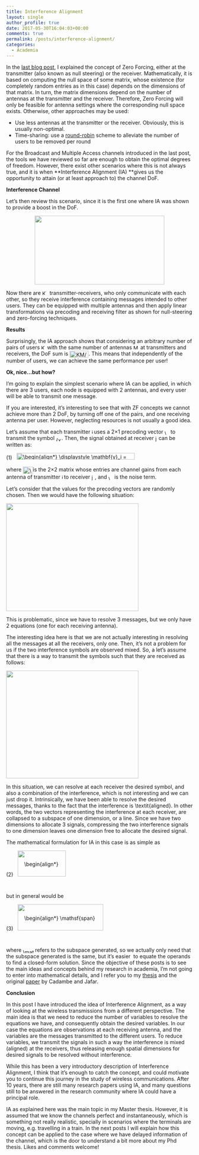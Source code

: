 ```yaml
---
title: Interference Alignment
layout: single
author_profile: true
date: 2017-05-30T16:04:03+00:00
comments: true
permalink: /posts/interference-alignment/
categories:
  - Academia
---
```

In the [last blog post](https://marctorrellas.com/background/), I explained the concept of Zero Forcing, either at the transmitter (also known as null steering) or the receiver. Mathematically, it is based on computing the null space of some matrix, whose existence (for completely random entries as in this case) depends on the dimensions of that matrix. In turn, the matrix dimensions depend on the number of antennas at the transmitter and the receiver. Therefore, Zero Forcing will only be feasible for antenna settings where the corresponding null space exists. Otherwise, other approaches may be used:

  * Use less antennas at the transmitter or the receiver. Obviously, this is usually non-optimal.
  * Time-sharing: use a [round-robin](https://en.wikipedia.org/wiki/Round-robin) scheme to alleviate the number of users to be removed per round

For the Broadcast and Multiple Access channels introduced in the last post, the tools we have reviewed so far are enough to obtain the optimal degrees of freedom. However, there exist other scenarios where this is not always true, and it is when **Interference Alignment (IA) **gives us the opportunity to attain (or at least approach to) the channel DoF.

**Interference Channel**

Let&#8217;s then review this scenario, since it is the first one where IA was shown to provide a boost in the DoF.

<p style="text-align: center;">
  <a href="/content/2017/09/IC.png"><img class="alignnone wp-image-309" src="/content/2017/09/IC.png" alt="" width="350" height="186" srcset="/content/2017/09/IC.png 451w, /content/2017/09/IC-300x160.png 300w" sizes="(max-width: 350px) 100vw, 350px" /></a>
</p>

Now there are <img src="/wp-content/ql-cache/quicklatex.com-b760ebc707e08dd6e1888ea8da4c2454_l3.png" class="ql-img-inline-formula quicklatex-auto-format" alt="&#75;" title="Rendered by QuickLaTeX.com" height="12" width="16" style="vertical-align: 0px;" /> transmitter-receivers, who only communicate with each other, so they receive interference containing messages intended to other users. They can be equipped with multiple antennas and then apply linear transformations via precoding and receiving filter as shown for null-steering and zero-forcing techniques.

**Results**

Surprisingly, the IA approach shows that considering an arbitrary number of pairs of users  <img src="/wp-content/ql-cache/quicklatex.com-b760ebc707e08dd6e1888ea8da4c2454_l3.png" class="ql-img-inline-formula quicklatex-auto-format" alt="&#75;" title="Rendered by QuickLaTeX.com" height="12" width="16" style="vertical-align: 0px;" />with the same number of antennas  <img src="/wp-content/ql-cache/quicklatex.com-316287c6f5fadf7cd4af9475c28d18d1_l3.png" class="ql-img-inline-formula quicklatex-auto-format" alt="&#77;" title="Rendered by QuickLaTeX.com" height="12" width="19" style="vertical-align: 0px;" />at transmitters and receivers, the DoF sum is <img src="/wp-content/ql-cache/quicklatex.com-dac9764e172333a891b769b0f550b6ce_l3.png" class="ql-img-inline-formula quicklatex-auto-format" alt="&#75;&#77;&#47;&#50;" title="Rendered by QuickLaTeX.com" height="18" width="51" style="vertical-align: -5px;" />. This means that independently of the number of users, we can achieve the same performance per user!

**Ok, nice&#8230;but how?**

I&#8217;m going to explain the simplest scenario where IA can be applied, in which there are 3 users, each node is equipped with 2 antennas, and every user will be able to transmit one message.

If you are interested, it&#8217;s interesting to see that with ZF concepts we cannot achieve more than 2 DoF, by turning off one of the pairs, and one receiving antenna per user. However, neglecting resources is not usually a good idea.

Let&#8217;s assume that each transmitter  <img src="/wp-content/ql-cache/quicklatex.com-8511b1f6cf9db17d46ddabb67bac99f5_l3.png" class="ql-img-inline-formula quicklatex-auto-format" alt="&#105;" title="Rendered by QuickLaTeX.com" height="12" width="6" style="vertical-align: 0px;" />uses a 2&#215;1 precoding vector  <img src="/wp-content/ql-cache/quicklatex.com-26a62ea405d164d914a162c6fc197300_l3.png" class="ql-img-inline-formula quicklatex-auto-format" alt="&#92;&#109;&#97;&#116;&#104;&#98;&#102;&#123;&#118;&#125;&#95;&#105;" title="Rendered by QuickLaTeX.com" height="12" width="16" style="vertical-align: -3px;" />to transmit the symbol <img src="/wp-content/ql-cache/quicklatex.com-93518ff4640ca3b07a808137037206b7_l3.png" class="ql-img-inline-formula quicklatex-auto-format" alt="&#123;&#120;&#95;&#105;&#125;" title="Rendered by QuickLaTeX.com" height="11" width="15" style="vertical-align: -3px;" />. Then, the signal obtained at receiver  <img src="/wp-content/ql-cache/quicklatex.com-9565fa6c9b8cbe9c2d2a57f38bbf9670_l3.png" class="ql-img-inline-formula quicklatex-auto-format" alt="&#106;" title="Rendered by QuickLaTeX.com" height="16" width="9" style="vertical-align: -4px;" />can be written as:

<p align="center">
  <p class="ql-center-displayed-equation" style="line-height: 18px;">
    <span class="ql-right-eqno"> (1) </span><span class="ql-left-eqno"> &nbsp; </span><img src="/wp-content/ql-cache/quicklatex.com-54e05f94699dec5cf9ec26de027bc941_l3.png" height="18" width="319" class="ql-img-displayed-equation quicklatex-auto-format" alt="&#92;&#98;&#101;&#103;&#105;&#110;&#123;&#97;&#108;&#105;&#103;&#110;&#42;&#125;&#32;&#92;&#100;&#105;&#115;&#112;&#108;&#97;&#121;&#115;&#116;&#121;&#108;&#101;&#32;&#92;&#109;&#97;&#116;&#104;&#98;&#102;&#123;&#121;&#125;&#95;&#105;&#32;&#61; &#92;&#109;&#97;&#116;&#104;&#98;&#102;&#123;&#72;&#125;&#95;&#123;&#106;&#49;&#125;&#32;&#92;&#109;&#97;&#116;&#104;&#98;&#102;&#123;&#118;&#125;&#95;&#49;&#32;&#120;&#95;&#49;&#32;&#43; &#92;&#109;&#97;&#116;&#104;&#98;&#102;&#123;&#72;&#125;&#95;&#123;&#106;&#50;&#125;&#32;&#92;&#109;&#97;&#116;&#104;&#98;&#102;&#123;&#118;&#125;&#95;&#50;&#32;&#120;&#95;&#50;&#32;&#43; &#92;&#109;&#97;&#116;&#104;&#98;&#102;&#123;&#72;&#125;&#95;&#123;&#106;&#51;&#125;&#32;&#92;&#109;&#97;&#116;&#104;&#98;&#102;&#123;&#118;&#125;&#95;&#51;&#32;&#120;&#95;&#51; &#43;&#32;&#92;&#109;&#97;&#116;&#104;&#98;&#102;&#123;&#110;&#125;&#95;&#105;&#32;&#32;&#32;&#92;&#101;&#110;&#100;&#123;&#97;&#108;&#105;&#103;&#110;&#42;&#125;" title="Rendered by QuickLaTeX.com" />
  </p>
</p>

where  <img src="/wp-content/ql-cache/quicklatex.com-8787bc85d5d457b3e30f9dad92bdd68c_l3.png" class="ql-img-inline-formula quicklatex-auto-format" alt="&#92;&#109;&#97;&#116;&#104;&#98;&#102;&#123;&#72;&#125;&#95;&#123;&#106;&#105;&#125;" title="Rendered by QuickLaTeX.com" height="19" width="27" style="vertical-align: -6px;" />is the 2&#215;2 matrix whose entries are channel gains from each antenna of transmitter  <img src="/wp-content/ql-cache/quicklatex.com-8511b1f6cf9db17d46ddabb67bac99f5_l3.png" class="ql-img-inline-formula quicklatex-auto-format" alt="&#105;" title="Rendered by QuickLaTeX.com" height="12" width="6" style="vertical-align: 0px;" />to receiver <img src="/wp-content/ql-cache/quicklatex.com-9565fa6c9b8cbe9c2d2a57f38bbf9670_l3.png" class="ql-img-inline-formula quicklatex-auto-format" alt="&#106;" title="Rendered by QuickLaTeX.com" height="16" width="9" style="vertical-align: -4px;" />, and  <img src="/wp-content/ql-cache/quicklatex.com-2b3a6fc80b9e76924d7e7ca24349eef5_l3.png" class="ql-img-inline-formula quicklatex-auto-format" alt="&#92;&#109;&#97;&#116;&#104;&#98;&#102;&#123;&#110;&#125;&#95;&#105;" title="Rendered by QuickLaTeX.com" height="11" width="16" style="vertical-align: -3px;" />is the noise term.

Let&#8217;s consider that the values for the precoding vectors are randomly chosen. Then we would have the following situation:

[<img class="wp-image-317 aligncenter" src="/content/2017/09/IA_random.png" alt="" width="357" height="291" srcset="/content/2017/09/IA_random.png 761w, /content/2017/09/IA_random-300x245.png 300w" sizes="(max-width: 357px) 100vw, 357px" />](/content/2017/09/IA_random.png)

This is problematic, since we have to resolve 3 messages, but we only have 2 equations (one for each receiving antenna).

The interesting idea here is that we are not actually interesting in resolving all the messages at all the receivers, only one. Then, it&#8217;s not a problem for us if the two interference symbols are observed mixed. So, a let&#8217;s assume that there is a way to transmit the symbols such that they are received as follows:

[<img class="wp-image-318 aligncenter" src="/content/2017/09/IA_CJ.png" alt="" width="357" height="291" srcset="/content/2017/09/IA_CJ.png 761w, /content/2017/09/IA_CJ-300x245.png 300w" sizes="(max-width: 357px) 100vw, 357px" />](/content/2017/09/IA_CJ.png)

In this situation, we can resolve at each receiver the desired symbol, and also a combination of the interference, which is not interesting and we can just drop it. Intrinsically, we have been able to resolve the desired messages, thanks to the fact that the interference is \textit{aligned}. In other words, the two vectors representing the interference at each receiver, are collapsed to a subspace of one dimension, or a line. Since we have two dimensions to allocate 3 signals, compressing the two interference signals to one dimension leaves one dimension free to allocate the desired signal.

The mathematical formulation for IA in this case is as simple as

<p class="ql-center-displayed-equation" style="line-height: 70px;">
  <span class="ql-right-eqno"> (2) </span><span class="ql-left-eqno"> &nbsp; </span><img src="/wp-content/ql-cache/quicklatex.com-01d60bdfa7330274158d3361dbddec2c_l3.png" height="70" width="130" class="ql-img-displayed-equation quicklatex-auto-format" alt="&#92;&#98;&#101;&#103;&#105;&#110;&#123;&#97;&#108;&#105;&#103;&#110;&#42;&#125; &#92;&#109;&#97;&#116;&#104;&#98;&#102;&#123;&#72;&#125;&#95;&#123;&#49;&#50;&#125;&#32;&#92;&#109;&#97;&#116;&#104;&#98;&#102;&#123;&#86;&#125;&#95;&#50;&#32;&#61;&#32;&#92;&#109;&#97;&#116;&#104;&#98;&#102;&#123;&#72;&#125;&#95;&#123;&#49;&#51;&#125;&#32;&#92;&#109;&#97;&#116;&#104;&#98;&#102;&#123;&#86;&#125;&#95;&#51;&#32;&#92;&#92; &#92;&#109;&#97;&#116;&#104;&#98;&#102;&#123;&#72;&#125;&#95;&#123;&#50;&#49;&#125;&#32;&#92;&#109;&#97;&#116;&#104;&#98;&#102;&#123;&#86;&#125;&#95;&#49;&#32;&#61;&#32;&#92;&#109;&#97;&#116;&#104;&#98;&#102;&#123;&#72;&#125;&#95;&#123;&#50;&#51;&#125;&#32;&#92;&#109;&#97;&#116;&#104;&#98;&#102;&#123;&#86;&#125;&#95;&#51;&#32;&#92;&#92; &#92;&#109;&#97;&#116;&#104;&#98;&#102;&#123;&#72;&#125;&#95;&#123;&#51;&#49;&#125;&#32;&#92;&#109;&#97;&#116;&#104;&#98;&#102;&#123;&#86;&#125;&#95;&#49;&#32;&#61;&#32;&#92;&#109;&#97;&#116;&#104;&#98;&#102;&#123;&#72;&#125;&#95;&#123;&#51;&#50;&#125;&#32;&#92;&#109;&#97;&#116;&#104;&#98;&#102;&#123;&#86;&#125;&#95;&#50;&#32;&#32;&#32;&#92;&#101;&#110;&#100;&#123;&#97;&#108;&#105;&#103;&#110;&#42;&#125;" title="Rendered by QuickLaTeX.com" />
</p>

but in general would be

<p class="ql-center-displayed-equation" style="line-height: 71px;">
  <span class="ql-right-eqno"> (3) </span><span class="ql-left-eqno"> &nbsp; </span><img src="/wp-content/ql-cache/quicklatex.com-c3615d597e27f4721fa3e83e75336b88_l3.png" height="71" width="231" class="ql-img-displayed-equation quicklatex-auto-format" alt="&#92;&#98;&#101;&#103;&#105;&#110;&#123;&#97;&#108;&#105;&#103;&#110;&#42;&#125; &#92;&#109;&#97;&#116;&#104;&#115;&#102;&#123;&#115;&#112;&#97;&#110;&#125;&#32;&#92;&#108;&#101;&#102;&#116;&#40;&#32;&#92;&#109;&#97;&#116;&#104;&#98;&#102;&#123;&#72;&#125;&#95;&#123;&#49;&#50;&#125;&#32;&#92;&#109;&#97;&#116;&#104;&#98;&#102;&#123;&#86;&#125;&#95;&#50;&#32;&#92;&#114;&#105;&#103;&#104;&#116;&#41;&#32;&#61; &#92;&#109;&#97;&#116;&#104;&#115;&#102;&#123;&#115;&#112;&#97;&#110;&#125;&#32;&#92;&#108;&#101;&#102;&#116;&#40;&#32;&#92;&#109;&#97;&#116;&#104;&#98;&#102;&#123;&#72;&#125;&#95;&#123;&#49;&#51;&#125;&#32;&#92;&#109;&#97;&#116;&#104;&#98;&#102;&#123;&#86;&#125;&#95;&#51;&#32;&#92;&#114;&#105;&#103;&#104;&#116;&#41;&#32;&#92;&#92; &#92;&#109;&#97;&#116;&#104;&#115;&#102;&#123;&#115;&#112;&#97;&#110;&#125;&#32;&#92;&#108;&#101;&#102;&#116;&#40;&#32;&#92;&#109;&#97;&#116;&#104;&#98;&#102;&#123;&#72;&#125;&#95;&#123;&#50;&#49;&#125;&#32;&#92;&#109;&#97;&#116;&#104;&#98;&#102;&#123;&#86;&#125;&#95;&#49;&#92;&#114;&#105;&#103;&#104;&#116;&#41;&#32;&#61; &#92;&#109;&#97;&#116;&#104;&#115;&#102;&#123;&#115;&#112;&#97;&#110;&#125;&#32;&#92;&#108;&#101;&#102;&#116;&#40;&#32;&#92;&#109;&#97;&#116;&#104;&#98;&#102;&#123;&#72;&#125;&#95;&#123;&#50;&#51;&#125;&#32;&#92;&#109;&#97;&#116;&#104;&#98;&#102;&#123;&#86;&#125;&#95;&#51;&#92;&#114;&#105;&#103;&#104;&#116;&#41;&#32;&#92;&#92; &#92;&#109;&#97;&#116;&#104;&#115;&#102;&#123;&#115;&#112;&#97;&#110;&#125;&#32;&#92;&#108;&#101;&#102;&#116;&#40;&#32;&#92;&#109;&#97;&#116;&#104;&#98;&#102;&#123;&#72;&#125;&#95;&#123;&#51;&#49;&#125;&#32;&#92;&#109;&#97;&#116;&#104;&#98;&#102;&#123;&#86;&#125;&#95;&#49;&#32;&#61; &#92;&#109;&#97;&#116;&#104;&#115;&#102;&#123;&#115;&#112;&#97;&#110;&#125;&#32;&#92;&#108;&#101;&#102;&#116;&#40;&#32;&#92;&#109;&#97;&#116;&#104;&#98;&#102;&#123;&#72;&#125;&#95;&#123;&#51;&#50;&#125;&#32;&#92;&#109;&#97;&#116;&#104;&#98;&#102;&#123;&#86;&#125;&#95;&#50;&#32;&#92;&#114;&#105;&#103;&#104;&#116;&#41;&#32;&#32;&#92;&#101;&#110;&#100;&#123;&#97;&#108;&#105;&#103;&#110;&#42;&#125;" title="Rendered by QuickLaTeX.com" />
</p>

where  <img src="/wp-content/ql-cache/quicklatex.com-36d405c32fc33579a09685f842c6c454_l3.png" class="ql-img-inline-formula quicklatex-auto-format" alt="&#92;&#109;&#97;&#116;&#104;&#115;&#102;&#123;&#115;&#112;&#97;&#110;&#125;" title="Rendered by QuickLaTeX.com" height="11" width="33" style="vertical-align: -3px;" />refers to the subspace generated, so we actually only need that the subspace generated is the same, but it&#8217;s easier  to equate the operands to find a closed-form solution. Since the objective of these posts is to see the main ideas and concepts behind my research in academia, I&#8217;m not going to enter into mathematical details, and I refer you to my [thesis](/content/2016/11/marcPhd.pdf) and the original [paper](https://arxiv.org/abs/0707.0323) by Cadambe and Jafar.

**Conclusion**

In this post I have introduced the idea of Interference Alignment, as a way of looking at the wireless transmissions from a different perspective. The main idea is that we need to reduce the number of variables to resolve the equations we have, and consequently obtain the desired variables. In our case the equations are observations at each receiving antenna, and the variables are the messages transmitted to the different users. To reduce variables, we transmit the signals in such a way the interference is mixed (aligned) at the receivers, thus releasing enough spatial dimensions for desired signals to be resolved without interference.

While this has been a very introductory description of Interference Alignment, I think that it&#8217;s enough to catch the concept, and could motivate you to continue this journey in the study of wireless communications. After 10 years, there are still many research papers using IA, and many questions still to be answered in the research community where IA could have a principal role.

IA as explained here was the main topic in my Master thesis. However, it is assumed that we know the channels perfect and instantaneously, which is something not really realistic, specially in scenarios where the terminals are moving, e.g. travelling in a train. In the next posts I will explain how this concept can be applied to the case where we have delayed information of the channel, which is the door to understand a bit more about my Phd thesis. Likes and comments welcome!

<div id="wp-ulike-post-205" class="wpulike wpulike-default " >
  <div class="wp_ulike_general_class wp_ulike_is_unliked">
    <a data-ulike-id="205" data-ulike-nonce="50fa6c3ce2" data-ulike-type="likeThis" data-ulike-status="3" class="wp_ulike_btn wp_ulike_put_image"> </a> <span class="count-box"></span>
  </div>
</div>
